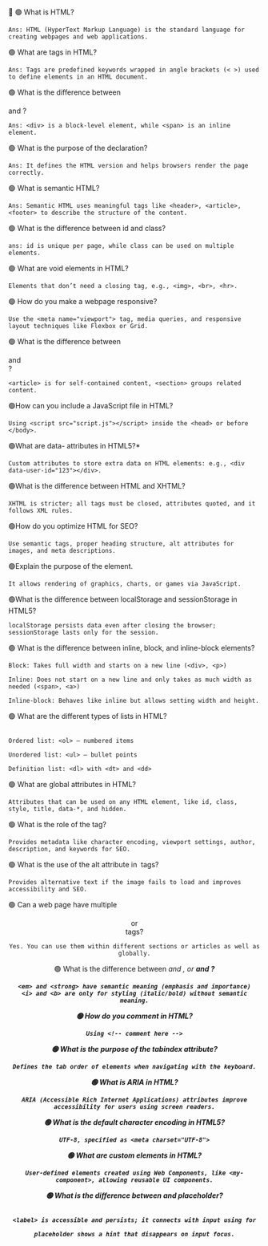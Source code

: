 
🔴 
🟢 What is HTML?
```
Ans: HTML (HyperText Markup Language) is the standard language for creating webpages and web applications.
```

🟢 What are tags in HTML?
```
Ans: Tags are predefined keywords wrapped in angle brackets (< >) used to define elements in an HTML document.
```

🟢 What is the difference between <div> and <span>?
```
Ans: <div> is a block-level element, while <span> is an inline element.
```

🟢 What is the purpose of the <!DOCTYPE html> declaration?
```
Ans: It defines the HTML version and helps browsers render the page correctly.
```

🟢 What is semantic HTML?
```
Ans: Semantic HTML uses meaningful tags like <header>, <article>, <footer> to describe the structure of the content.
```

🟢 What is the difference between id and class?
```
ans: id is unique per page, while class can be used on multiple elements.
```
🟢 What are void elements in HTML?
```
Elements that don’t need a closing tag, e.g., <img>, <br>, <hr>.
```
🟢 How do you make a webpage responsive?
```
Use the <meta name="viewport"> tag, media queries, and responsive layout techniques like Flexbox or Grid.
```
🟢 What is the difference between <section> and <article>?
```
<article> is for self-contained content, <section> groups related content.
```
🟢How can you include a JavaScript file in HTML?
```
Using <script src="script.js"></script> inside the <head> or before </body>.
```
🟢What are data- attributes in HTML5?*
```
Custom attributes to store extra data on HTML elements: e.g., <div data-user-id="123"></div>.
```
🟢What is the difference between HTML and XHTML?
```
XHTML is stricter; all tags must be closed, attributes quoted, and it follows XML rules.
```
🟢How do you optimize HTML for SEO?
```
Use semantic tags, proper heading structure, alt attributes for images, and meta descriptions.
```
🟢Explain the purpose of the <canvas> element.
```
It allows rendering of graphics, charts, or games via JavaScript.
```
🟢What is the difference between localStorage and sessionStorage in HTML5?
```
localStorage persists data even after closing the browser; sessionStorage lasts only for the session.
```
🟢 What is the difference between inline, block, and inline-block elements?
```
Block: Takes full width and starts on a new line (<div>, <p>)

Inline: Does not start on a new line and only takes as much width as needed (<span>, <a>)

Inline-block: Behaves like inline but allows setting width and height.
```
🟢 What are the different types of lists in HTML?
```

Ordered list: <ol> – numbered items

Unordered list: <ul> – bullet points

Definition list: <dl> with <dt> and <dd>
```
🟢 What are global attributes in HTML?
```
Attributes that can be used on any HTML element, like id, class, style, title, data-*, and hidden.
```
🟢 What is the role of the <meta> tag?
```
Provides metadata like character encoding, viewport settings, author, description, and keywords for SEO.
```
🟢 What is the use of the alt attribute in <img> tags?
```
Provides alternative text if the image fails to load and improves accessibility and SEO.
```
🟢 Can a web page have multiple <header> or <footer> tags?
```
Yes. You can use them within different sections or articles as well as globally.
```
🟢 What is the difference between <em> and <i>, or <strong> and <b>?
```
<em> and <strong> have semantic meaning (emphasis and importance)
<i> and <b> are only for styling (italic/bold) without semantic meaning.
```

🟢 How do you comment in HTML?
```
Using <!-- comment here -->
```
🟢 What is the purpose of the tabindex attribute?
```
Defines the tab order of elements when navigating with the keyboard.
```
🟢 What is ARIA in HTML?
```
ARIA (Accessible Rich Internet Applications) attributes improve accessibility for users using screen readers.
```
🟢 What is the default character encoding in HTML5?
```
UTF-8, specified as <meta charset="UTF-8">
```
🟢 What are custom elements in HTML?
```
User-defined elements created using Web Components, like <my-component>, allowing reusable UI components.
```
🟢 What is the difference between <label> and placeholder?
```

<label> is accessible and persists; it connects with input using for

placeholder shows a hint that disappears on input focus.
```
